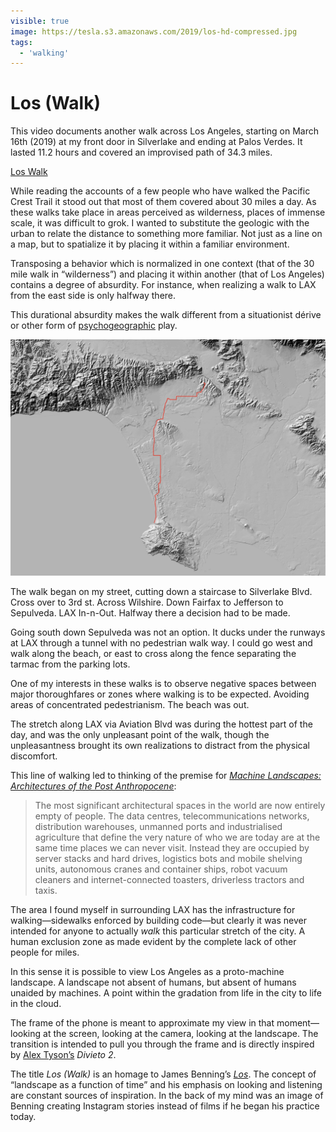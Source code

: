```yaml
---
visible: true
image: https://tesla.s3.amazonaws.com/2019/los-hd-compressed.jpg
tags:
  - 'walking'
---
```


# Los (Walk)

This video documents another walk across Los Angeles, starting on March 16th (2019) at my front door in Silverlake and ending at Palos Verdes. It lasted 11.2 hours and covered an improvised path of 34.3 miles.

[Los Walk](https://tesla.s3.amazonaws.com/2019/los-hd-compressed.mp4)

While reading the accounts of a few people who have walked the Pacific Crest Trail it stood out that most of them covered about 30 miles a day. As these walks take place in areas perceived as wilderness, places of immense scale, it was difficult to grok. I wanted to substitute the geologic with the urban to relate the distance to something more familiar. Not just as a line on a map, but to spatialize it by placing it within a familiar environment.

<!-- more -->

Transposing a behavior which is normalized in one context (that of the 30 mile walk in “wilderness”) and placing it within another (that of Los Angeles) contains a degree of absurdity. For instance, when realizing a walk to LAX from the east side is only halfway there.

This durational absurdity makes the walk different from a situationist dérive or other form of [psychogeographic](https://en.wikipedia.org/wiki/Psychogeography) play.

![r:75](map.jpg)

The walk began on my street, cutting down a staircase to Silverlake Blvd. Cross over to 3rd st. Across Wilshire. Down Fairfax to Jefferson to Sepulveda. LAX In-n-Out. Halfway there a decision had to be made.

Going south down Sepulveda was not an option. It ducks under the runways at LAX through a tunnel with no pedestrian walk way. I could go west and walk along the beach, or east to cross along the fence separating the tarmac from the parking lots.

One of my interests in these walks is to observe negative spaces between major thoroughfares or zones where walking is to be expected. Avoiding areas of concentrated pedestrianism. The beach was out.

The stretch along LAX via Aviation Blvd was during the hottest part of the day, and was the only unpleasant point of the walk, though the unpleasantness brought its own realizations to distract from the physical discomfort.

This line of walking led to thinking of the premise for  [*Machine Landscapes: Architectures of the Post Anthropocene*](https://strelkamag.com/en/article/machine-landscapes-architectures-of-the-post-anthropocene):

> The most significant architectural spaces in the world are now entirely empty of people. The data centres, telecommunications networks, distribution warehouses, unmanned ports and industrialised agriculture that define the very nature of who we are today are at the same time places we can never visit. Instead they are occupied by server stacks and hard drives, logistics bots and mobile shelving units, autonomous cranes and container ships, robot vacuum cleaners and internet-connected toasters, driverless tractors and taxis.

The area I found myself in surrounding LAX has the infrastructure for walking—sidewalks enforced by building code—but clearly it was never intended for anyone to actually *walk* this particular stretch of the city. A human exclusion zone as made evident by the complete lack of other people for miles.

In this sense it is possible to view Los Angeles as a proto-machine landscape. A landscape not absent of humans, but absent of humans unaided by machines. A point within the gradation from life in the city to life in the cloud.

The frame of the phone is meant to approximate my view in that moment—looking at the screen, looking at the camera, looking at the landscape. The transition is intended to pull you through the frame and is directly inspired by [Alex Tyson’s](http://alextyson.net) *Divieto 2*.

The title *Los (Walk)* is an homage to James Benning’s [*Los*](https://www.youtube.com/watch?v=SXffOiDPNO0). The concept of “landscape as a function of time” and his emphasis on looking and listening are constant sources of inspiration. In the back of my mind was an image of Benning creating Instagram stories instead of films if he began his practice today.